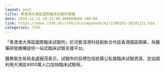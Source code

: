 ```yaml
---
layout: post
title: 粵港澳大灣區國際臨床試驗所開幕
date: 2024-11-21 18:32:08.000000000 +08:00
link: https://news.rthk.hk/rthk/ch/component/k2/1780261-20241121.htm
categories: rthk
---
```


「粵港澳大灣區國際臨床試驗所」於河套深港科技創新合作區香港園區開幕，為醫藥研發機構提供一站式臨床試驗支援平台。

醫務衞生局局長盧寵茂表示，試驗所的目標包括統籌公私營臨床試驗資源，並協調利用大灣區8600萬人口加快臨床試驗等。
